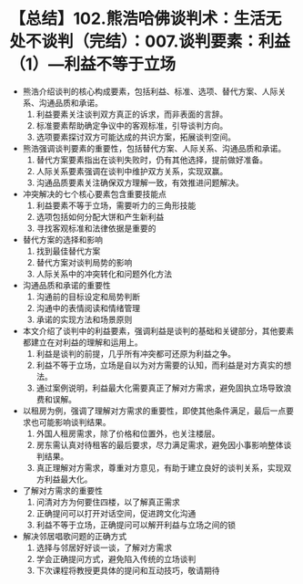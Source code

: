 # 【总结】102.熊浩哈佛谈判术：生活无处不谈判（完结）：007.谈判要素：利益（1）—利益不等于立场

-   熊浩介绍谈判的核心构成要素，包括利益、标准、选项、替代方案、人际关系、沟通品质和承诺。
    1.  利益要素关注谈判双方真正的诉求，而非表面的言辞。
    2.  标准要素帮助确定争议中的客观标准，引导谈判方向。
    3.  选项要素探讨双方可能达成的共识方案，拓展谈判空间。
-   熊浩强调谈判要素的重要性，包括替代方案、人际关系、沟通品质和承诺。
    1.  替代方案要素指出在谈判失败时，仍有其他选择，提前做好准备。
    2.  人际关系要素强调在谈判中维护双方关系，实现双赢。
    3.  沟通品质要素关注确保双方理解一致，有效推进问题解决。
-   冲突解决的七个核心要素包含重要技能点
    1.  利益要素不等于立场，需要听力的三角形技能
    2.  选项包括如何分配大饼和产生新利益
    3.  寻找客观标准和法律依据是重要的
-   替代方案的选择和影响
    1.  找到最佳替代方案
    2.  替代方案对谈判局势的影响
    3.  人际关系中的冲突转化和问题外化方法
-   沟通品质和承诺的重要性
    1.  沟通前的目标设定和局势判断
    2.  沟通中的表情阅读和情绪管理
    3.  承诺的实现方法和场景原则
-   本文介绍了谈判中的利益要素，强调利益是谈判的基础和关键部分，其他要素都建立在对利益的理解和运用上。
    1.  利益是谈判的前提，几乎所有冲突都可还原为利益之争。
    2.  利益不等于立场，立场是自以为对方需要的认知，而利益是对方真实的想法。
    3.  通过案例说明，利益最大化需要真正了解对方需求，避免固执立场导致浪费和误解。
-   以租房为例，强调了理解对方需求的重要性，即使其他条件满足，最后一点要求也可能影响谈判结果。
    1.  外国人租房需求，除了价格和位置外，也关注楼层。
    2.  房东需认真对待租客的最后要求，尽力满足需求，避免因小事影响整体谈判结果。
    3.  真正理解对方需求，尊重对方意见，有助于建立良好的谈判关系，实现双方利益最大化。
-   了解对方需求的重要性
    1.  问清对方为何要住四楼，以了解真正需求
    2.  正确提问可以打开对话空间，促进跨文化沟通
    3.  利益不等于立场，正确提问可以解开利益与立场之间的锁
-   解决邻居唱歌问题的正确方式
    1.  选择与邻居好好谈一谈，了解对方需求
    2.  学会正确提问方式，避免陷入传统的立场谈判
    3.  下次课程将教授更具体的提问和互动技巧，敬请期待